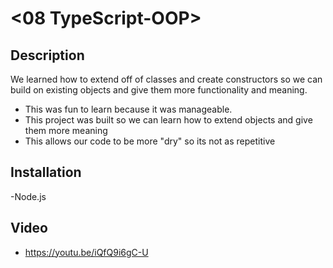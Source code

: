 # <08 TypeScript-OOP>

## Description

We learned how to extend off of classes and create constructors so we can build on existing objects and give them more functionality and meaning.

- This was fun to learn because it was manageable.
- This project was built so we can learn how to extend objects and give them more meaning
- This allows our code to be more "dry" so its not as repetitive

## Installation

-Node.js

## Video

- https://youtu.be/iQfQ9i6gC-U